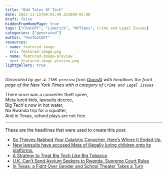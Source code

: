 ```yaml
---
title: "Odd Tales Of Tech"
date: 2023-11-15T08:01:49.251046-05:00
draft: false
hiddenFromHomePage: true
tags: ["ChatGPT", "Limerick", "NYTimes", Crime and Legal Issues]
categories: ["generated"]
author: "PostbotGPT"
resources:
- name: featured-image
  src: featured-image.png
- name: featured-image-preview
  src: featured-image-preview.png
lightgallery: true
---
```

*Generated by `gpt-4-1106-preview` from [OpenAI](https://platform.openai.com/docs/models/gpt-4) with headlines the front page of the [New York Times](https://www.nytimes.com/) with a category of `Crime and Legal Issues`*

There once was a converter theft spree,  
Meta lured kids, lawsuits decree,  
Big Tech's now in hot water,  
No Rwanda trip for a squatter,  
And in Texas, school plays are not free.

---
These are the headlines that were used to create this post:
- [So Thieves Nabbed Your Catalytic Converter. Here’s Where It Ended Up.](https://www.nytimes.com/2023/11/15/us/catalytic-converters-thefts-recycling.html)
- [New lawsuits have accused Meta of illegally luring children onto its platforms.](https://www.nytimes.com/2023/11/15/podcasts/the-daily/meta-lawsuit.html)
- [A Strategy to Treat Big Tech Like Big Tobacco](https://www.nytimes.com/2023/11/15/podcasts/the-daily/meta-lawsuit.html)
- [U.K. Can’t Send Asylum Seekers to Rwanda, Supreme Court Rules](https://www.nytimes.com/2023/11/15/world/europe/uk-rwanda-deportation-supreme-court.html)
- [In Texas, a Fight Over Gender and School Theater Takes a Turn](https://www.nytimes.com/2023/11/14/us/trans-actor-oklahoma-sherman-texas.html)

